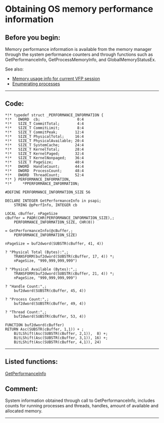 <link rel="stylesheet" type="text/css" href="../css/win32api.css">  
<link rel="stylesheet" href="https://cdnjs.cloudflare.com/ajax/libs/font-awesome/4.7.0/css/font-awesome.min.css">

# Obtaining OS memory performance information

## Before you begin:
Memory performance information is available from the memory manager through the system performance counters and through functions such as GetPerformanceInfo, GetProcessMemoryInfo, and GlobalMemoryStatusEx.  

See also:

* [Memory usage info for current VFP session](sample_172.md)  
* [Enumerating processes](sample_162.md)  

  
***  


## Code:
```foxpro  
*!*	typedef struct _PERFORMANCE_INFORMATION {
*!*	  DWORD  cb;                 0:4
*!*	  SIZE_T CommitTotal;        4:4
*!*	  SIZE_T CommitLimit;        8:4
*!*	  SIZE_T CommitPeak;        12:4
*!*	  SIZE_T PhysicalTotal;     16:4
*!*	  SIZE_T PhysicalAvailable; 20:4
*!*	  SIZE_T SystemCache;       24:4
*!*	  SIZE_T KernelTotal;       28:4
*!*	  SIZE_T KernelPaged;       32:4
*!*	  SIZE_T KernelNonpaged;    36:4
*!*	  SIZE_T PageSize;          40:4
*!*	  DWORD  HandleCount;       44:4
*!*	  DWORD  ProcessCount;      48:4
*!*	  DWORD  ThreadCount;       52:4
*!*	} PERFORMANCE_INFORMATION,
*!*		*PPERFORMANCE_INFORMATION;

#DEFINE PERFORMANCE_INFORMATION_SIZE 56

DECLARE INTEGER GetPerformanceInfo in psapi;
	STRING @pPerfInfo, INTEGER cb
	
LOCAL cBuffer, nPageSize
cBuffer = PADR(CHR(PERFORMANCE_INFORMATION_SIZE),;
	PERFORMANCE_INFORMATION_SIZE, CHR(0))
	
= GetPerformanceInfo(@cBuffer,;
	PERFORMANCE_INFORMATION_SIZE)

nPageSize = buf2dword(SUBSTR(cBuffer, 41, 4))
	
? "Physical Total (Bytes):",;
	TRANSFORM(buf2dword(SUBSTR(cBuffer, 17, 4)) *;
	nPageSize, "999,999,999,999")

? "Physical Available (Bytes):",;
	TRANSFORM(buf2dword(SUBSTR(cBuffer, 21, 4)) *;
	nPageSize, "999,999,999,999")

? "Handle Count:",;
	buf2dword(SUBSTR(cBuffer, 45, 4))

? "Process Count:",;
	buf2dword(SUBSTR(cBuffer, 49, 4))

? "Thread Count:",;
	buf2dword(SUBSTR(cBuffer, 53, 4))

FUNCTION buf2dword(cBuffer)
RETURN Asc(SUBSTR(cBuffer, 1,1)) + ;
	BitLShift(Asc(SUBSTR(cBuffer, 2,1)),  8) +;
	BitLShift(Asc(SUBSTR(cBuffer, 3,1)), 16) +;
	BitLShift(Asc(SUBSTR(cBuffer, 4,1)), 24)  
```  
***  


## Listed functions:
[GetPerformanceInfo](../libraries/psapi/GetPerformanceInfo.md)  

## Comment:
System information obtained through call to GetPerformanceInfo, includes counts for running processes and threads, handles, amount of available and allocated memory.  
  
***  

